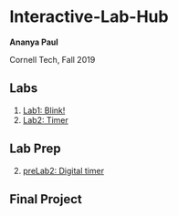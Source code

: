 # Interactive-Lab-Hub

**Ananya Paul**

Cornell Tech, Fall 2019

## Labs
1. [Lab1: Blink!](https://github.com/manification10/IDD-Fa18-Lab1)
2. [Lab2: Timer](https://github.com/manification10/IDD-Fa19-Lab2/blob/master/README.md)

## Lab Prep
2. [preLab2: Digital timer](https://github.com/manification10/Interactive-Lab-Hub/blob/master/preLab02.md) 

## Final Project

